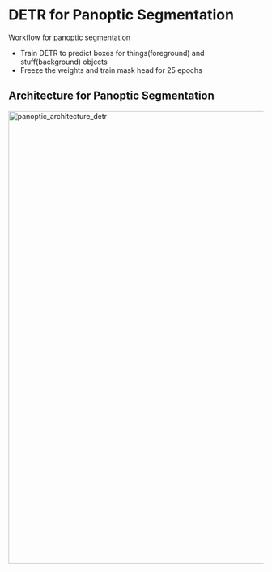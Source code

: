 #  DETR for Panoptic Segmentation
Workflow for panoptic segmentation
- Train DETR to predict boxes for things(foreground) and stuff(background) objects
- Freeze the weights and train mask head for 25 epochs

## Architecture for Panoptic Segmentation
<img width="894" alt="panoptic_architecture_detr" src="https://user-images.githubusercontent.com/90888045/157561189-055cfa9e-ad0c-4816-9741-08372962c091.PNG">
